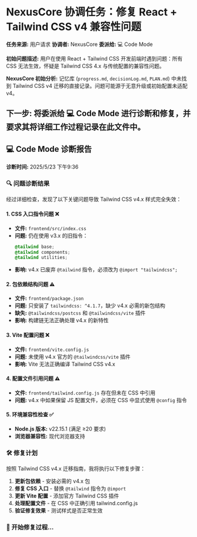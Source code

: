 # NexusCore 协调任务：修复 React + Tailwind CSS v4 兼容性问题

**任务来源:** 用户请求
**协调者:** NexusCore
**委派给:** 💻 Code Mode

**初始问题描述:**
用户在使用 React + Tailwind CSS 开发前端时遇到问题：所有 CSS 无法生效，怀疑是 Tailwind CSS 4.x 与传统配置的兼容性问题。

**NexusCore 初始分析:**
记忆库 (`progress.md`, `decisionLog.md`, `PLAN.md`) 中未找到 Tailwind CSS v4 迁移的直接记录。问题可能源于无意升级或初始配置未适配 v4。

**下一步:**
将委派给 💻 Code Mode 进行诊断和修复，并要求其将详细工作过程记录在此文件中。
---

## 💻 Code Mode 诊断报告

**诊断时间:** 2025/5/23 下午9:36

### 🔍 问题诊断结果

经过详细检查，发现了以下关键问题导致 Tailwind CSS v4.x 样式完全失效：

#### 1. **CSS 入口指令问题** ❌
- **文件:** `frontend/src/index.css`
- **问题:** 仍在使用 v3.x 的旧指令：
  ```css
  @tailwind base;
  @tailwind components;
  @tailwind utilities;
  ```
- **影响:** v4.x 已废弃 `@tailwind` 指令，必须改为 `@import "tailwindcss";`

#### 2. **包依赖结构问题** ⚠️
- **文件:** `frontend/package.json`
- **问题:** 只安装了 `tailwindcss: ^4.1.7`，缺少 v4.x 必需的新包结构
- **缺失:** `@tailwindcss/postcss` 和 `@tailwindcss/vite` 插件
- **影响:** 构建链无法正确处理 v4.x 的新特性

#### 3. **Vite 配置问题** ❌
- **文件:** `frontend/vite.config.js`
- **问题:** 未使用 v4.x 官方的 `@tailwindcss/vite` 插件
- **影响:** Vite 无法正确编译 Tailwind CSS v4.x

#### 4. **配置文件引用问题** ⚠️
- **文件:** `frontend/tailwind.config.js` 存在但未在 CSS 中引用
- **问题:** v4.x 中如果保留 JS 配置文件，必须在 CSS 中显式使用 `@config` 指令

#### 5. **环境兼容性检查** ✅
- **Node.js 版本:** v22.15.1 (满足 ≥20 要求)
- **浏览器兼容性:** 现代浏览器支持

### 🛠️ 修复计划

按照 Tailwind CSS v4.x 迁移指南，我将执行以下修复步骤：

1. **更新包依赖** - 安装必需的 v4.x 包
2. **修复 CSS 入口** - 替换 `@tailwind` 指令为 `@import`
3. **更新 Vite 配置** - 添加官方 Tailwind CSS 插件
4. **处理配置文件** - 在 CSS 中正确引用 tailwind.config.js
5. **验证修复效果** - 测试样式是否正常生效

### 🚀 开始修复过程...